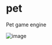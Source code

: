 # pet
Pet game engine

![image](https://user-images.githubusercontent.com/1905875/76050328-ac2c3700-5f2c-11ea-9e70-77b60e7c9622.png)
